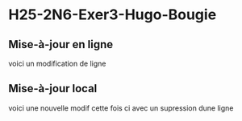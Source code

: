 # H25-2N6-Exer3-Hugo-Bougie

## Mise-à-jour en ligne
voici un modification de ligne


## Mise-à-jour local
voici une nouvelle modif 
cette fois ci avec un supression dune ligne